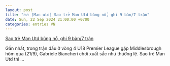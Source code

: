 ```yaml
---
layout: post
title: "🔥🔥 [Man utd] Sao trẻ Man Utd bùng nổ, ghi 9 bàn/7 trận"
date: Sun, 22 Sep 2024 21:00:00 +0700
categories: entries VN
---
```

[Sao trẻ Man Utd bùng nổ, ghi 9 bàn/7 trận](https://www.tinthethao.com.vn/sao-tre-man-utd-bung-no-ghi-9-ban7-tran-d780528.html)

Gần nhất, trong trận đấu ở vòng 4 U18 Premier League gặp Middlesbrough hôm qua (21/9), Gabriele Biancheri chơi xuất sắc như thường lệ. Sao trẻ Man Utd thi ...

